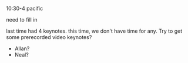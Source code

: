 10:30-4 pacific

need to fill in

last time had 4 keynotes.
this time, we don't have time for any.
Try to get some prerecorded video keynotes?
* Allan?
* Neal?
